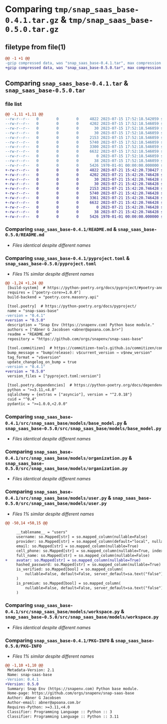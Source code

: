 # Comparing `tmp/snap_saas_base-0.4.1.tar.gz` & `tmp/snap_saas_base-0.5.0.tar.gz`

## filetype from file(1)

```diff
@@ -1 +1 @@
-gzip compressed data, was "snap_saas_base-0.4.1.tar", max compression
+gzip compressed data, was "snap_saas_base-0.5.0.tar", max compression
```

## Comparing `snap_saas_base-0.4.1.tar` & `snap_saas_base-0.5.0.tar`

### file list

```diff
@@ -1,11 +1,11 @@
--rw-r--r--   0        0        0     4822 2023-07-15 17:52:18.542059 snap_saas_base-0.4.1/README.md
--rw-r--r--   0        0        0     4202 2023-07-15 17:52:18.546059 snap_saas_base-0.4.1/pyproject.toml
--rw-r--r--   0        0        0       30 2023-07-15 17:52:18.546059 snap_saas_base-0.4.1/src/snap_saas_base/__init__.py
--rw-r--r--   0        0        0       30 2023-07-15 17:52:18.546059 snap_saas_base-0.4.1/src/snap_saas_base/models/__init__.py
--rw-r--r--   0        0        0     2153 2023-07-15 17:52:18.546059 snap_saas_base-0.4.1/src/snap_saas_base/models/base_model.py
--rw-r--r--   0        0        0     5740 2023-07-15 17:52:18.546059 snap_saas_base-0.4.1/src/snap_saas_base/models/organization.py
--rw-r--r--   0        0        0     3300 2023-07-15 17:52:18.546059 snap_saas_base-0.4.1/src/snap_saas_base/models/user.py
--rw-r--r--   0        0        0     6632 2023-07-15 17:52:18.546059 snap_saas_base-0.4.1/src/snap_saas_base/models/workspace.py
--rw-r--r--   0        0        0        0 2023-07-15 17:52:18.546059 snap_saas_base-0.4.1/src/snap_saas_base/py.typed
--rw-r--r--   0        0        0       38 2023-07-15 17:52:18.546059 snap_saas_base-0.4.1/src/snap_saas_base/schemas/__init__.py
--rw-r--r--   0        0        0     5426 1970-01-01 00:00:00.000000 snap_saas_base-0.4.1/PKG-INFO
+-rw-r--r--   0        0        0     4822 2023-07-21 15:42:20.738427 snap_saas_base-0.5.0/README.md
+-rw-r--r--   0        0        0     4202 2023-07-21 15:42:20.746428 snap_saas_base-0.5.0/pyproject.toml
+-rw-r--r--   0        0        0       30 2023-07-21 15:42:20.746428 snap_saas_base-0.5.0/src/snap_saas_base/__init__.py
+-rw-r--r--   0        0        0       30 2023-07-21 15:42:20.746428 snap_saas_base-0.5.0/src/snap_saas_base/models/__init__.py
+-rw-r--r--   0        0        0     2153 2023-07-21 15:42:20.746428 snap_saas_base-0.5.0/src/snap_saas_base/models/base_model.py
+-rw-r--r--   0        0        0     5740 2023-07-21 15:42:20.746428 snap_saas_base-0.5.0/src/snap_saas_base/models/organization.py
+-rw-r--r--   0        0        0     3361 2023-07-21 15:42:20.746428 snap_saas_base-0.5.0/src/snap_saas_base/models/user.py
+-rw-r--r--   0        0        0     6632 2023-07-21 15:42:20.746428 snap_saas_base-0.5.0/src/snap_saas_base/models/workspace.py
+-rw-r--r--   0        0        0        0 2023-07-21 15:42:20.746428 snap_saas_base-0.5.0/src/snap_saas_base/py.typed
+-rw-r--r--   0        0        0       38 2023-07-21 15:42:20.746428 snap_saas_base-0.5.0/src/snap_saas_base/schemas/__init__.py
+-rw-r--r--   0        0        0     5426 1970-01-01 00:00:00.000000 snap_saas_base-0.5.0/PKG-INFO
```

### Comparing `snap_saas_base-0.4.1/README.md` & `snap_saas_base-0.5.0/README.md`

 * *Files identical despite different names*

### Comparing `snap_saas_base-0.4.1/pyproject.toml` & `snap_saas_base-0.5.0/pyproject.toml`

 * *Files 1% similar despite different names*

```diff
@@ -1,24 +1,24 @@
 [build-system]  # https://python-poetry.org/docs/pyproject/#poetry-and-pep-517
 requires = ["poetry-core>=1.0.0"]
 build-backend = "poetry.core.masonry.api"
 
 [tool.poetry]  # https://python-poetry.org/docs/pyproject/
 name = "snap-saas-base"
-version = "0.4.1"
+version = "0.5.0"
 description = "Snap Env (https://snapenv.com) Python base module."
 authors = ["Abner G Jacobsen <abner@apoana.com.br>"]
 readme = "README.md"
 repository = "https://github.com/orgs/snapenv/snap-saas-base"
 
 [tool.commitizen]  # https://commitizen-tools.github.io/commitizen/config/
 bump_message = "bump(release): v$current_version → v$new_version"
 tag_format = "v$version"
 update_changelog_on_bump = true
-version = "0.4.1"
+version = "0.5.0"
 version_files = ["pyproject.toml:version"]
 
 [tool.poetry.dependencies]  # https://python-poetry.org/docs/dependency-specification/
 python = ">=3.11,<4.0"
 sqlalchemy = {extras = ["asyncio"], version = "^2.0.18"}
 cuid = "^0.4"
 pydantic = ">=1.0.0,<2.0.0"
```

### Comparing `snap_saas_base-0.4.1/src/snap_saas_base/models/base_model.py` & `snap_saas_base-0.5.0/src/snap_saas_base/models/base_model.py`

 * *Files identical despite different names*

### Comparing `snap_saas_base-0.4.1/src/snap_saas_base/models/organization.py` & `snap_saas_base-0.5.0/src/snap_saas_base/models/organization.py`

 * *Files identical despite different names*

### Comparing `snap_saas_base-0.4.1/src/snap_saas_base/models/user.py` & `snap_saas_base-0.5.0/src/snap_saas_base/models/user.py`

 * *Files 1% similar despite different names*

```diff
@@ -50,14 +50,15 @@
 
     __tablename__ = "users"
     username: so.Mapped[str] = so.mapped_column(nullable=False)
     provider: so.Mapped[str] = so.mapped_column(default="local", nullable=True)
     email: so.Mapped[str] = so.mapped_column(nullable=True)
     cell_phone: so.Mapped[str] = so.mapped_column(nullable=True, index=True)
     full_name: so.Mapped[str] = so.mapped_column(nullable=False)
+    avatar: so.Mapped[str] = so.mapped_column(nullable=True)
     hashed_password: so.Mapped[str] = so.mapped_column(nullable=True)
     is_verified: so.Mapped[bool] = so.mapped_column(
         nullable=False, default=False, server_default=sa.text("false")
     )
     is_premium: so.Mapped[bool] = so.mapped_column(
         nullable=False, default=False, server_default=sa.text("false")
     )
```

### Comparing `snap_saas_base-0.4.1/src/snap_saas_base/models/workspace.py` & `snap_saas_base-0.5.0/src/snap_saas_base/models/workspace.py`

 * *Files identical despite different names*

### Comparing `snap_saas_base-0.4.1/PKG-INFO` & `snap_saas_base-0.5.0/PKG-INFO`

 * *Files 1% similar despite different names*

```diff
@@ -1,10 +1,10 @@
 Metadata-Version: 2.1
 Name: snap-saas-base
-Version: 0.4.1
+Version: 0.5.0
 Summary: Snap Env (https://snapenv.com) Python base module.
 Home-page: https://github.com/orgs/snapenv/snap-saas-base
 Author: Abner G Jacobsen
 Author-email: abner@apoana.com.br
 Requires-Python: >=3.11,<4.0
 Classifier: Programming Language :: Python :: 3
 Classifier: Programming Language :: Python :: 3.11
```


